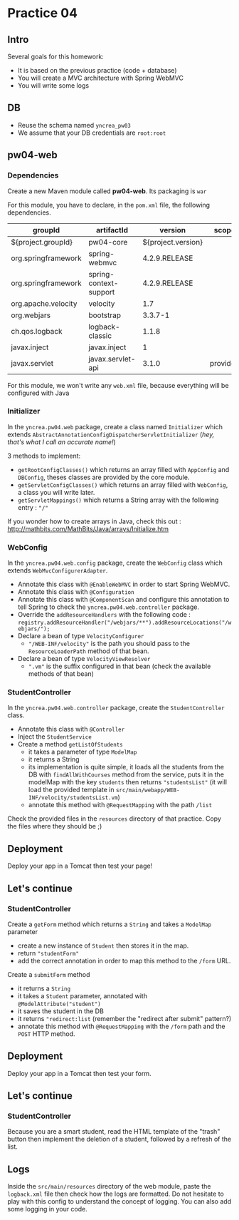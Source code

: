 # Practice 04

## Intro
Several goals for this homework:
* It is based on the previous practice (code + database)
* You will create a MVC architecture with Spring WebMVC 
* You will write some logs

## DB 
* Reuse the schema named `yncrea_pw03`
* We assume that your DB credentials are `root:root`

## pw04-web
### Dependencies
Create a new Maven module called **pw04-web**. Its packaging is `war`

For this module, you have to declare, in the `pom.xml` file, the following dependencies.

|groupId   |artifactId      |  version | scope|
|----------|-------------|------|---|
| ${project.groupId} | pw04-core | ${project.version}||
| org.springframework | spring-webmvc | 4.2.9.RELEASE | 
| org.springframework | spring-context-support | 4.2.9.RELEASE || 
| org.apache.velocity| velocity | 1.7 | |
| org.webjars | bootstrap | 3.3.7-1 | |
| ch.qos.logback | logback-classic | 1.1.8 | |
| javax.inject | javax.inject | 1 |
| javax.servlet | javax.servlet-api | 3.1.0 | provided 

For this module, we won't write any `web.xml`  file, because everything will be configured with Java

### Initializer
In the `yncrea.pw04.web` package, create a class named `Initializer` which extends `AbstractAnnotationConfigDispatcherServletInitializer` (_hey, that's what I call an accurate name!_)

3 methods to implement:
- `getRootConfigClasses()` which returns an array filled with `AppConfig` and `DBConfig`, theses classes are provided by the core module.
- `getServletConfigClasses()` which returns an array filled with `WebConfig`, a class you will write later.
- `getServletMappings()` which returns a String array with the following entry : `"/"`

If you wonder how to create arrays in Java, check this out : http://mathbits.com/MathBits/Java/arrays/Initialize.htm

### WebConfig
In the `yncrea.pw04.web.config` package, create the `WebConfig` class which extends `WebMvcConfigurerAdapter`.
- Annotate this class with `@EnableWebMVC` in order to start Spring WebMVC.
- Annotate this class with `@Configuration`
- Annotate this class with `@ComponentScan` and configure this annotation to tell Spring to check the `yncrea.pw04.web.controller` package.
- Override the `addResourceHandlers` with the following code : `registry.addResourceHandler("/webjars/**").addResourceLocations("/webjars/");`
- Declare a bean of type `VelocityConfigurer`
  - `"/WEB-INF/velocity"` is the path you should pass to the `ResourceLoaderPath` method of that bean.
- Declare a bean of type `VelocityViewResolver`
  - `".vm"` is the suffix configured in that bean (check the available methods of that bean)
  
### StudentController
In the `yncrea.pw04.web.controller` package, create the `StudentController` class.
- Annotate this class with `@Controller`
- Inject the `StudentService`
- Create a method `getListOfStudents`
  - it takes a parameter of type `ModelMap`
  - it returns a String
  - its implementation is quite simple, it loads all the students from the DB with `findAllWithCourses` method from the service, puts it in the modelMap with the key `students` then returns `"studentsList"` (it will load the provided template in `src/main/webapp/WEB-INF/velocity/studentsList.vm`)
  - annotate this method with `@RequestMapping` with the path `/list`
  
Check the provided files in the `resources` directory of that practice. Copy the files where they should be ;)

## Deployment
Deploy your app in a Tomcat then test your page!

## Let's continue
### StudentController

Create a `getForm` method which returns a `String` and takes a `ModelMap` parameter
- create a new instance of `Student` then stores it in the map.
- return `"studentForm"`
- add the correct annotation in order to map this method to the `/form` URL.

Create a `submitForm` method
- it returns a `String`
- it takes a `Student` parameter, annotated with `@ModelAttribute("student")`
- it saves the student in the DB
- it returns `"redirect:list` (remember the "redirect after submit" pattern?)
- annotate this method with `@RequestMapping` with the `/form` path and the `POST` HTTP method.

## Deployment
Deploy your app in a Tomcat then test your form.

## Let's continue
### StudentController
Because you are a smart student, read the HTML template of the "trash" button then implement the deletion of a  student, followed by a refresh of the list.

## Logs
Inside the `src/main/resources` directory of the web module, paste the `logback.xml` file then check how the logs are formatted. Do not hesitate to play with this config to understand the concept of logging. You can also add some logging in your code.
